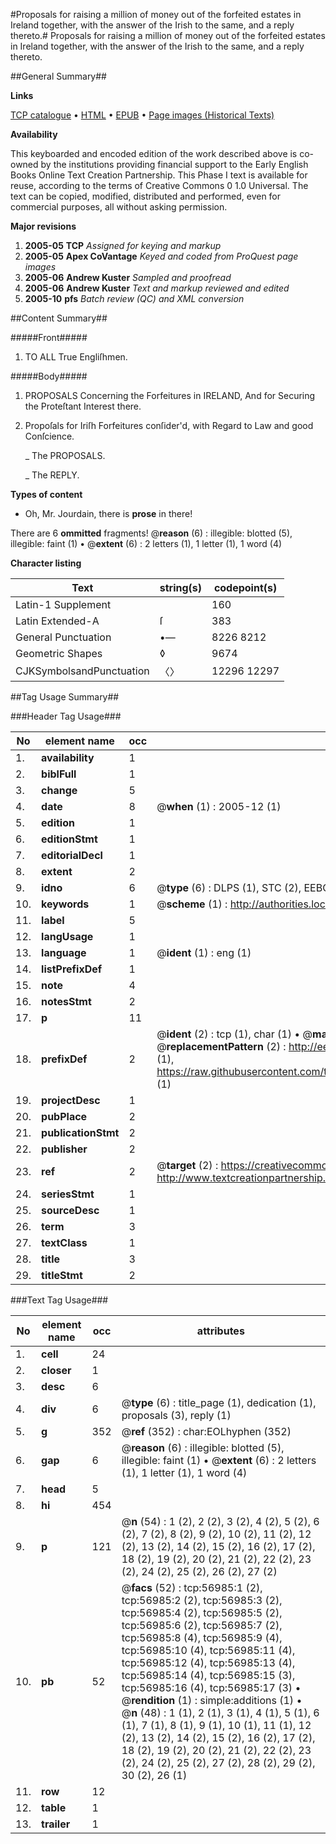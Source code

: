 #Proposals for raising a million of money out of the forfeited estates in Ireland together, with the answer of the Irish to the same, and a reply thereto.#
Proposals for raising a million of money out of the forfeited estates in Ireland together, with the answer of the Irish to the same, and a reply thereto.

##General Summary##

**Links**

[TCP catalogue](http://www.ota.ox.ac.uk/tcp/)  • 
[HTML](http://tei.it.ox.ac.uk/tcp/Texts-HTML/free/A56/A56038.html)  • 
[EPUB](http://tei.it.ox.ac.uk/tcp/Texts-EPUB/free/A56/A56038.epub) • 
[Page images (Historical Texts)](https://data.historicaltexts.jisc.ac.uk/view?pubId=eebo-12247022e&pageId=eebo-12247022e-56985-1)

**Availability**

This keyboarded and encoded edition of the
	       work described above is co-owned by the institutions
	       providing financial support to the Early English Books
	       Online Text Creation Partnership. This Phase I text is
	       available for reuse, according to the terms of Creative
	       Commons 0 1.0 Universal. The text can be copied,
	       modified, distributed and performed, even for
	       commercial purposes, all without asking permission.

**Major revisions**

1. __2005-05__ __TCP__ *Assigned for keying and markup*
1. __2005-05__ __Apex CoVantage__ *Keyed and coded from ProQuest page images*
1. __2005-06__ __Andrew Kuster__ *Sampled and proofread*
1. __2005-06__ __Andrew Kuster__ *Text and markup reviewed and edited*
1. __2005-10__ __pfs__ *Batch review (QC) and XML conversion*

##Content Summary##

#####Front#####

1. TO ALL True Engliſhmen.

#####Body#####

1. PROPOSALS Concerning the Forfeitures in IRELAND, And for Securing the Proteſtant Interest there.

1. Propoſals for Iriſh Forfeitures conſider'd, with Regard to Law and good Conſcience.

    _ The PROPOSALS.

    _ The REPLY.

**Types of content**

  * Oh, Mr. Jourdain, there is **prose** in there!

There are 6 **ommitted** fragments! 
 @__reason__ (6) : illegible: blotted (5), illegible: faint (1)  •  @__extent__ (6) : 2 letters (1), 1 letter (1), 1 word (4)

**Character listing**


|Text|string(s)|codepoint(s)|
|---|---|---|
|Latin-1 Supplement| |160|
|Latin Extended-A|ſ|383|
|General Punctuation|•—|8226 8212|
|Geometric Shapes|◊|9674|
|CJKSymbolsandPunctuation|〈〉|12296 12297|

##Tag Usage Summary##

###Header Tag Usage###

|No|element name|occ|attributes|
|---|---|---|---|
|1.|__availability__|1||
|2.|__biblFull__|1||
|3.|__change__|5||
|4.|__date__|8| @__when__ (1) : 2005-12 (1)|
|5.|__edition__|1||
|6.|__editionStmt__|1||
|7.|__editorialDecl__|1||
|8.|__extent__|2||
|9.|__idno__|6| @__type__ (6) : DLPS (1), STC (2), EEBO-CITATION (1), OCLC (1), VID (1)|
|10.|__keywords__|1| @__scheme__ (1) : http://authorities.loc.gov/ (1)|
|11.|__label__|5||
|12.|__langUsage__|1||
|13.|__language__|1| @__ident__ (1) : eng (1)|
|14.|__listPrefixDef__|1||
|15.|__note__|4||
|16.|__notesStmt__|2||
|17.|__p__|11||
|18.|__prefixDef__|2| @__ident__ (2) : tcp (1), char (1)  •  @__matchPattern__ (2) : ([0-9\-]+):([0-9IVX]+) (1), (.+) (1)  •  @__replacementPattern__ (2) : http://eebo.chadwyck.com/downloadtiff?vid=$1&page=$2 (1), https://raw.githubusercontent.com/textcreationpartnership/Texts/master/tcpchars.xml#$1 (1)|
|19.|__projectDesc__|1||
|20.|__pubPlace__|2||
|21.|__publicationStmt__|2||
|22.|__publisher__|2||
|23.|__ref__|2| @__target__ (2) : https://creativecommons.org/publicdomain/zero/1.0/ (1), http://www.textcreationpartnership.org/docs/. (1)|
|24.|__seriesStmt__|1||
|25.|__sourceDesc__|1||
|26.|__term__|3||
|27.|__textClass__|1||
|28.|__title__|3||
|29.|__titleStmt__|2||


###Text Tag Usage###

|No|element name|occ|attributes|
|---|---|---|---|
|1.|__cell__|24||
|2.|__closer__|1||
|3.|__desc__|6||
|4.|__div__|6| @__type__ (6) : title_page (1), dedication (1), proposals (3), reply (1)|
|5.|__g__|352| @__ref__ (352) : char:EOLhyphen (352)|
|6.|__gap__|6| @__reason__ (6) : illegible: blotted (5), illegible: faint (1)  •  @__extent__ (6) : 2 letters (1), 1 letter (1), 1 word (4)|
|7.|__head__|5||
|8.|__hi__|454||
|9.|__p__|121| @__n__ (54) : 1 (2), 2 (2), 3 (2), 4 (2), 5 (2), 6 (2), 7 (2), 8 (2), 9 (2), 10 (2), 11 (2), 12 (2), 13 (2), 14 (2), 15 (2), 16 (2), 17 (2), 18 (2), 19 (2), 20 (2), 21 (2), 22 (2), 23 (2), 24 (2), 25 (2), 26 (2), 27 (2)|
|10.|__pb__|52| @__facs__ (52) : tcp:56985:1 (2), tcp:56985:2 (2), tcp:56985:3 (2), tcp:56985:4 (2), tcp:56985:5 (2), tcp:56985:6 (2), tcp:56985:7 (2), tcp:56985:8 (4), tcp:56985:9 (4), tcp:56985:10 (4), tcp:56985:11 (4), tcp:56985:12 (4), tcp:56985:13 (4), tcp:56985:14 (4), tcp:56985:15 (3), tcp:56985:16 (4), tcp:56985:17 (3)  •  @__rendition__ (1) : simple:additions (1)  •  @__n__ (48) : 1 (1), 2 (1), 3 (1), 4 (1), 5 (1), 6 (1), 7 (1), 8 (1), 9 (1), 10 (1), 11 (1), 12 (2), 13 (2), 14 (2), 15 (2), 16 (2), 17 (2), 18 (2), 19 (2), 20 (2), 21 (2), 22 (2), 23 (2), 24 (2), 25 (2), 27 (2), 28 (2), 29 (2), 30 (2), 26 (1)|
|11.|__row__|12||
|12.|__table__|1||
|13.|__trailer__|1||
